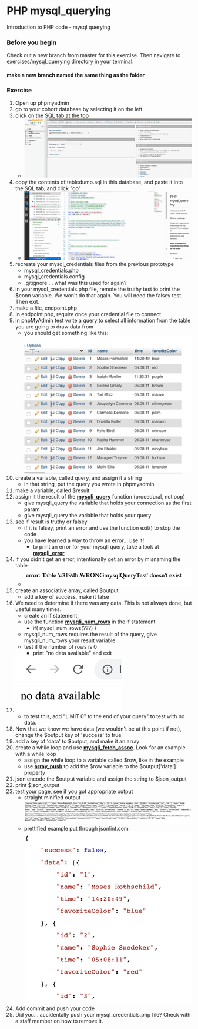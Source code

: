 # PHP mysql_querying

Introduction to PHP code - mysql querying

### Before you begin

Check out a new branch from master for this exercise.  Then navigate to exercises/mysql_querying directory in your terminal.
#### make a new branch named the same thing as the folder

### Exercise

1. Open up phpmyadmin
1. go to your cohort database by selecting it on the left
1. click  on the SQL tab at the top
    * ![selecting db and opening sql](../../demoassets/importing_into_database.gif)
1. copy the contents of tabledump.sql in this database, and paste it into the SQL tab, and click "go"
    * ![importing db dump into db](../../demoassets/importing_sql_save.gif)
1. recreate your mysql_credentials files from the previous prototype
    * mysql_credentials.php
    * mysql_credentials.config
    * .gitignore ... what was this used for again? 
1. in your mysql_credentials.php file, remote the truthy test to print the $conn variable.  We won't do that again.  You will need the falsey test.  Then exit.
1. make a file, endpoint.php
1. In endpoint.php, require once your credential file to connect
1. in phpMyAdmin test write a query to select all information from the table you are going to draw data from
    * you should get something like this: ![phpmyadmin example](../../demoassets/php_mysql_querying_phpmyadmin_example.png)
1. create a variable, called query, and assign it a string
    * in that string, put the query you wrote in phpmyadmin
1. make a variable, called $result.  
1. assign it the result of the [**mysqli_query**](https://www.php.net/manual/en/mysqli.query.php) function (procedural, not oop)
    * give mysqli_query the variable that holds your connection as the first param
    * give mysqli_query the variable that holds your query
1. see if result is truthy or falsey
    * if it is falsey, print an error and use the function exit() to stop the code
    * you have learned a way to throw an error... use it!
        * to print an error for your mysqli query, take a look at [**mysqli_error**](https://www.php.net/manual/en/mysqli.error.php)
1. If you didn't get an error, intentionally get an error by misnaming the table
    * ![intentional error](../../demoassets/php_mysql_querying_wrong_table.png)
1. create an associative array, called $output
    * add a key of success, make it false
1. We need to determine if there was any data.  This is not always done, but useful many times.
    * create an if statement, 
    * use the function [**mysqli_num_rows**](https://www.php.net/manual/en/mysqli-result.num-rows.php) in the if statement
        * if( mysql_num_rows(???) )
    * mysqli_num_rows requires the result of the query, give mysqli_num_rows your result variable
    * test if the number of rows is 0
        * print "no data available" and exit
1. ![intentional error](../../demoassets/php_mysql_querying_no_data.png)
    * to test this, add "LIMIT 0" to the end of your query" to test with no data.
1. Now that we know we have data (we wouldn't be at this point if not), change the $output key of 'success' to true
1. add a key of 'data' to $output, and make it an array
1. create a while loop and use [**mysqli_fetch_assoc**](https://www.php.net/manual/en/mysqli-result.fetch-assoc.php).  Look for an example with a while loop
    * assign the while loop to a variable called $row, like in the example
    * use [**array_push**](https://www.php.net/manual/en/function.array-push.php) to add the $row variable to the $output['data'] property
1. json encode the $output variable and assign the string to $json_output
1. print $json_output
1. test your page, see if you got appropriate output
    * straight minified output ![intentional error](../../demoassets/php_mysql_query_minified_output.png)
    * prettified example put through jsonlint.com ![intentional error](../../demoassets/php_mysql_query_pretty_output.png)
1. Add commit and push your code
1. Did you... accidentally push your mysql_credentials.php file?  Check with a staff member on how to remove it.

